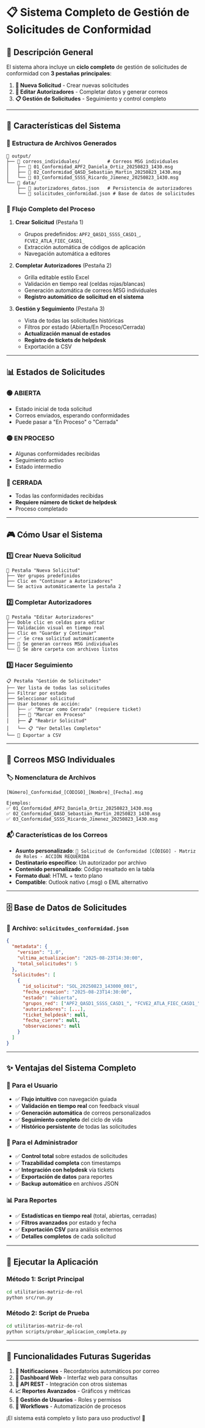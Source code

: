 # 📋 Sistema Completo de Gestión de Solicitudes de Conformidad

## 🎯 Descripción General

El sistema ahora incluye un **ciclo completo** de gestión de solicitudes de conformidad con **3 pestañas principales**:

1. **📝 Nueva Solicitud** - Crear nuevas solicitudes
2. **👥 Editar Autorizadores** - Completar datos y generar correos
3. **📋 Gestión de Solicitudes** - Seguimiento y control completo

---

## 🔧 Características del Sistema

### 📁 **Estructura de Archivos Generados**

```
📂 output/
├── 📂 correos_individuales/          # Correos MSG individuales
│   ├── 📧 01_Conformidad_APF2_Daniela_Ortiz_20250823_1430.msg
│   ├── 📧 02_Conformidad_QASD_Sebastian_Martin_20250823_1430.msg
│   └── 📧 03_Conformidad_SSSS_Ricardo_Jimenez_20250823_1430.msg
└── 📂 data/
    ├── 📄 autorizadores_datos.json   # Persistencia de autorizadores
    └── 📄 solicitudes_conformidad.json # Base de datos de solicitudes
```

### 🔄 **Flujo Completo del Proceso**

1. **Crear Solicitud** (Pestaña 1)
   - Grupos predefinidos: `APF2_QASD1_SSSS_CASD1_`, `FCVE2_ATLA_FIEC_CASD1_`
   - Extracción automática de códigos de aplicación
   - Navegación automática a editores

2. **Completar Autorizadores** (Pestaña 2)
   - Grilla editable estilo Excel
   - Validación en tiempo real (celdas rojas/blancas)
   - Generación automática de correos MSG individuales
   - **Registro automático de solicitud en el sistema**

3. **Gestión y Seguimiento** (Pestaña 3)
   - Vista de todas las solicitudes históricas
   - Filtros por estado (Abierta/En Proceso/Cerrada)
   - **Actualización manual de estados**
   - **Registro de tickets de helpdesk**
   - Exportación a CSV

---

## 📊 Estados de Solicitudes

### 🟢 **ABIERTA**
- Estado inicial de toda solicitud
- Correos enviados, esperando conformidades
- Puede pasar a "En Proceso" o "Cerrada"

### 🟡 **EN PROCESO**
- Algunas conformidades recibidas
- Seguimiento activo
- Estado intermedio

### 🔴 **CERRADA**
- Todas las conformidades recibidas
- **Requiere número de ticket de helpdesk**
- Proceso completado

---

## 🎮 Cómo Usar el Sistema

### 1️⃣ **Crear Nueva Solicitud**
```
📝 Pestaña "Nueva Solicitud"
├── Ver grupos predefinidos
├── Clic en "Continuar a Autorizadores"
└── Se activa automáticamente la pestaña 2
```

### 2️⃣ **Completar Autorizadores**
```
👥 Pestaña "Editar Autorizadores"
├── Doble clic en celdas para editar
├── Validación visual en tiempo real
├── Clic en "Guardar y Continuar"
├── ✅ Se crea solicitud automáticamente
├── 📧 Se generan correos MSG individuales
└── 📁 Se abre carpeta con archivos listos
```

### 3️⃣ **Hacer Seguimiento**
```
📋 Pestaña "Gestión de Solicitudes"
├── Ver lista de todas las solicitudes
├── Filtrar por estado
├── Seleccionar solicitud
├── Usar botones de acción:
│   ├── ✅ "Marcar como Cerrada" (requiere ticket)
│   ├── 🔄 "Marcar en Proceso"
│   ├── 🔓 "Reabrir Solicitud"
│   └── 📋 "Ver Detalles Completos"
└── 📁 Exportar a CSV
```

---

## 📧 Correos MSG Individuales

### 🏷️ **Nomenclatura de Archivos**
```
[Número]_Conformidad_[CÓDIGO]_[Nombre]_[Fecha].msg

Ejemplos:
✅ 01_Conformidad_APF2_Daniela_Ortiz_20250823_1430.msg
✅ 02_Conformidad_QASD_Sebastian_Martin_20250823_1430.msg
✅ 03_Conformidad_SSSS_Ricardo_Jimenez_20250823_1430.msg
```

### 📬 **Características de los Correos**
- **Asunto personalizado**: `🔐 Solicitud de Conformidad [CÓDIGO] - Matriz de Roles - ACCIÓN REQUERIDA`
- **Destinatario específico**: Un autorizador por archivo
- **Contenido personalizado**: Código resaltado en la tabla
- **Formato dual**: HTML + texto plano
- **Compatible**: Outlook nativo (.msg) o EML alternativo

---

## 🗄️ Base de Datos de Solicitudes

### 📄 **Archivo**: `solicitudes_conformidad.json`

```json
{
  "metadata": {
    "version": "1.0",
    "ultima_actualizacion": "2025-08-23T14:30:00",
    "total_solicitudes": 5
  },
  "solicitudes": [
    {
      "id_solicitud": "SOL_20250823_143000_001",
      "fecha_creacion": "2025-08-23T14:30:00",
      "estado": "abierta",
      "grupos_red": ["APF2_QASD1_SSSS_CASD1_", "FCVE2_ATLA_FIEC_CASD1_"],
      "autorizadores": [...],
      "ticket_helpdesk": null,
      "fecha_cierre": null,
      "observaciones": null
    }
  ]
}
```

---

## ✨ Ventajas del Sistema Completo

### 🎯 **Para el Usuario**
- ✅ **Flujo intuitivo** con navegación guiada
- ✅ **Validación en tiempo real** con feedback visual
- ✅ **Generación automática** de correos personalizados
- ✅ **Seguimiento completo** del ciclo de vida
- ✅ **Histórico persistente** de todas las solicitudes

### 🔧 **Para el Administrador**
- ✅ **Control total** sobre estados de solicitudes
- ✅ **Trazabilidad completa** con timestamps
- ✅ **Integración con helpdesk** vía tickets
- ✅ **Exportación de datos** para reportes
- ✅ **Backup automático** en archivos JSON

### 📊 **Para Reportes**
- ✅ **Estadísticas en tiempo real** (total, abiertas, cerradas)
- ✅ **Filtros avanzados** por estado y fecha
- ✅ **Exportación CSV** para análisis externos
- ✅ **Detalles completos** de cada solicitud

---

## 🚀 Ejecutar la Aplicación

### Método 1: Script Principal
```bash
cd utilitarios-matriz-de-rol
python src/run.py
```

### Método 2: Script de Prueba
```bash
cd utilitarios-matriz-de-rol
python scripts/probar_aplicacion_completa.py
```

---

## 🔮 Funcionalidades Futuras Sugeridas

1. **🔔 Notificaciones** - Recordatorios automáticos por correo
2. **📱 Dashboard Web** - Interfaz web para consultas
3. **🔗 API REST** - Integración con otros sistemas
4. **📈 Reportes Avanzados** - Gráficos y métricas
5. **👥 Gestión de Usuarios** - Roles y permisos
6. **🔄 Workflows** - Automatización de procesos

¡El sistema está completo y listo para uso productivo! 🎉
